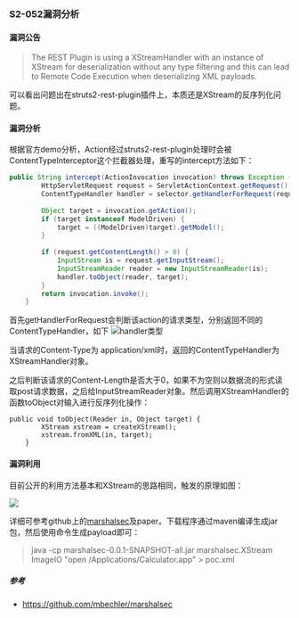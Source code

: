 ### S2-052漏洞分析

#### 漏洞公告
>The REST Plugin is using a XStreamHandler with an instance of XStream for deserialization without any type filtering and this can lead to Remote Code Execution when deserializing XML payloads.

可以看出问题出在struts2-rest-plugin插件上，本质还是XStream的反序列化问题。

#### 漏洞分析
根据官方demo分析，Action经过struts2-rest-plugin处理时会被ContentTypeInterceptor这个拦截器处理，重写的intercept方法如下：

``` java
public String intercept(ActionInvocation invocation) throws Exception {
        HttpServletRequest request = ServletActionContext.getRequest();
        ContentTypeHandler handler = selector.getHandlerForRequest(request);
        
        Object target = invocation.getAction();
        if (target instanceof ModelDriven) {
            target = ((ModelDriven)target).getModel();
        }
        
        if (request.getContentLength() > 0) {
            InputStream is = request.getInputStream();
            InputStreamReader reader = new InputStreamReader(is);
            handler.toObject(reader, target);
        }
        return invocation.invoke();
    }
``` 

首先getHandlerForRequest会判断该action的请求类型，分别返回不同的ContentTypeHandler，如下
![handler类型](http://xianzhi.aliyun.com/forum/attachment/thumb/Mon_1709/4_1250798584134789_cccfd08c1cd64d1.png)

当请求的Content-Type为 application/xml时，返回的ContentTypeHandler为XStreamHandler对象。

之后判断该请求的Content-Length是否大于0，如果不为空则以数据流的形式读取post请求数据，之后给InputStreamReader对象。然后调用XStreamHandler的函数toObject对输入进行反序列化操作：

```
public void toObject(Reader in, Object target) {
        XStream xstream = createXStream();
        xstream.fromXML(in, target);
    }
```


#### 漏洞利用

目前公开的利用方法基本和XStream的思路相同，触发的原理如图：

![](http://xianzhi.aliyun.com/forum/attachment/thumb/Mon_1709/4_1250798584134789_24891143c9c8cf8.png)

详细可参考github上的[marshalsec](https://github.com/mbechler/marshalsec)及paper。下载程序通过maven编译生成jar包，然后使用命令生成payload即可：
>java -cp marshalsec-0.0.1-SNAPSHOT-all.jar marshalsec.XStream ImageIO "open /Applications/Calculator.app" > poc.xml

##### 参考
* https://github.com/mbechler/marshalsec

